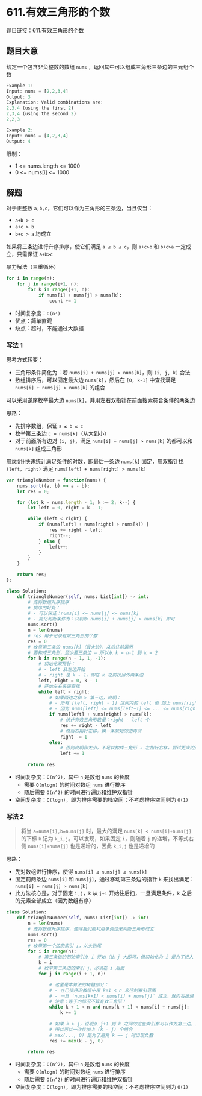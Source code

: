 # 611.有效三角形的个数

题目链接：[611.有效三角形的个数](https://leetcode.cn/problems/valid-triangle-number/)

## 题目大意

给定一个包含非负整数的数组 `nums` ，返回其中可以组成三角形三条边的三元组个数

```js
Example 1:
Input: nums = [2,2,3,4]
Output: 3
Explanation: Valid combinations are: 
2,3,4 (using the first 2)
2,3,4 (using the second 2)
2,2,3

Example 2:
Input: nums = [4,2,3,4]
Output: 4
```

限制：
- 1 <= nums.length <= 1000
- 0 <= nums[i] <= 1000

## 解题

对于正整数 `a,b,c`，它们可以作为三角形的三条边，当且仅当：
- `a+b > c`
- `a+c > b`
- `b+c > a`
均成立

如果将三条边进行升序排序，使它们满足 `a ≤ b ≤ c`，则 `a+c>b` 和 `b+c>a` 一定成立，只需保证 `a+b>c`


暴力解法（三重循环）
```python
for i in range(n):
    for j in range(i+1, n):
        for k in range(j+1, n):
            if nums[i] + nums[j] > nums[k]:
                count += 1
```
- 时间复杂度：`O(n³)`
- 优点：简单直观
- 缺点：超时，不能通过大数据

### 写法 1

思考方式转变：
- 三角形条件简化为：若 `nums[i] + nums[j] > nums[k]`，则 `(i, j, k)` 合法
- 数组排序后，可以固定最大边 `nums[k]`，然后在 `[0, k-1]` 中查找满足 `nums[i] + nums[j] > nums[k]` 的组合

可以采用逆序枚举最大边 `nums[k]`，并用左右双指针在前面搜索符合条件的两条边

思路：
- 先排序数组，保证 `a ≤ b ≤ c`
- 枚举第三条边 `c = nums[k]`（从大到小）
- 对于前面所有边对 `(i, j)`，满足 `nums[i] + nums[j] > nums[k]` 的都可以和 `nums[k]` 组成三角形

用`双指针`快速统计满足条件的对数，即最后一条边 `nums[k]` 固定，用双指针找 `(left, right)` 满足 `nums[left] + nums[right] > nums[k]`

```js
var triangleNumber = function(nums) {
    nums.sort((a, b) => a - b);
    let res = 0;

    for (let k = nums.length - 1; k >= 2; k--) {
        let left = 0, right = k - 1;

        while (left < right) {
            if (nums[left] + nums[right] > nums[k]) {
                res += right - left;
                right--;
            } else {
                left++;
            }
        }
    }

    return res;
};
```
```python
class Solution:
    def triangleNumber(self, nums: List[int]) -> int:
        # 先将数组升序排序
        # 排序的好处：
        # - 可以保证：nums[i] <= nums[j] <= nums[k]
        # - 简化判断条件为：只判断 nums[i] + nums[j] > nums[k] 即可
        nums.sort()
        n = len(nums)
        # res 用于记录有效三角形的个数
        res = 0
        # 枚举第三条边 nums[k]（最大边），从后往前遍历
        # 要构成三角形，至少要三条边 → 所以从 k = n-1 到 k = 2
        for k in range(n - 1, 1, -1):
            # 初始化双指针：
            # - left 从左边开始
            # - right 是 k - 1，即在 k 之前找另外两条边
            left, right = 0, k - 1
            # 开始左右夹逼查找
            while left < right:
                # 如果两边之和 > 第三边，说明：
                # - 所有 [left, right - 1] 区间内的 left 值 加上 nums[right]，都能构成合法三角形
                # - 因为 nums[left] <= nums[left+1] <= ... <= nums[right]
                if nums[left] + nums[right] > nums[k]:
                    # 统计有效三角形数量：right - left 个
                    res += right - left
                    # 然后右指针左移，换一条较短的边再试
                    right -= 1
                else:
                    # 否则说明和太小，不足以构成三角形 → 左指针右移，尝试更大的边
                    left += 1
        
        return res
```

- 时间复杂度：`O(n^2)`，其中 `n` 是数组 `nums` 的长度
  - 需要 `O(nlogn)` 的时间对数组 `nums` 进行排序
  - 随后需要 `O(n^2)` 的时间进行遍历和维护双指针
- 空间复杂度：`O(logn)`，即为排序需要的栈空间；不考虑排序空间则为 `O(1)`

### 写法 2

> 将当 `a=nums[i],b=nums[j]` 时，最大的满足 `nums[k] < nums[i]+nums[j]` 的下标 `k` 记为 `k_i,j`。可以发现，如果固定 `i`，则随着 `j` 的递增，不等式右侧 `nums[i]+nums[j]` 也是递增的，因此 `k_i,j` 也是递增的

思路：
- 先对数组进行排序，使得 `nums[i] ≤ nums[j] ≤ nums[k]`
- 固定前两条边 `nums[i]` 和 `nums[j]`，通过移动第三条边的指针 `k` 来找出满足：`nums[i] + nums[j] > nums[k]`
- 此方法核心是，对于固定 `i`, `j`，`k` 从 `j+1` 开始往后扫，一旦满足条件，`k` 之后的元素全部成立（因为数组有序）

```python
class Solution:
    def triangleNumber(self, nums: List[int]) -> int:
        n = len(nums)
        # 先将数组升序排序，使得我们能利用单调性来判断三角形成立
        nums.sort()
        res = 0
        # 枚举第一个边的索引 i，从头到尾
        for i in range(n):
            # 第三条边的初始索引从 i 开始（比 j 大即可，但初始化为 i 是为了进入 while 循环后能向后推进）
            k = i
            # 枚举第二条边的索引 j，必须在 i 后面
            for j in range(i + 1, n):

                # 这里是本算法的精髓部分：
                # - 在已排序的数组中用 k+1 < n 来控制索引范围
                # - 一旦 `nums[k+1] < nums[i] + nums[j]` 成立，就向右推进 k
                # 注意：等于的情况不算有效三角形！
                while k + 1 < n and nums[k + 1] < nums[i] + nums[j]:
                    k += 1
                
                # 如果 k > j，说明从 j+1 到 k 之间的这些索引都可以作为第三边，组成有效三角形
                # 所以可以一次性加上 (k - j) 个组合
                # max(..., 0) 是为了避免 k == j 时出现负数
                res += max(k - j, 0)
                
        return res
```

- 时间复杂度：`O(n^2)`，其中 `n` 是数组 `nums` 的长度
  - 需要 `O(nlogn)` 的时间对数组 `nums` 进行排序
  - 随后需要 `O(n^2)` 的时间进行遍历和维护双指针
- 空间复杂度：`O(logn)`，即为排序需要的栈空间；不考虑排序空间则为 `O(1)`